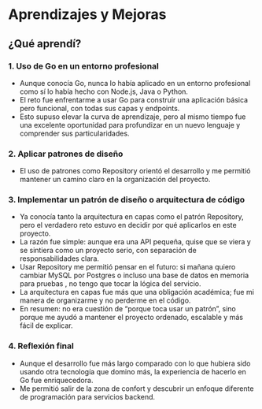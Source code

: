 # Aprendizajes y Mejoras

## ¿Qué aprendí?


### 1. Uso de Go en un entorno profesional
- Aunque conocía Go, nunca lo había aplicado en un entorno profesional como sí lo había hecho con Node.js, Java o Python.
- El reto fue enfrentarme a usar Go para construir una aplicación básica pero funcional, con todas sus capas y endpoints.
- Esto supuso elevar la curva de aprendizaje, pero al mismo tiempo fue una excelente oportunidad para profundizar en un nuevo lenguaje y comprender sus particularidades.

### 2. Aplicar patrones de diseño
- El uso de patrones como Repository orientó el desarrollo y me permitió mantener un camino claro en la organización del proyecto.

### 3. Implementar un patrón de diseño o arquitectura de código
- Ya conocía tanto la arquitectura en capas como el patrón Repository, pero el verdadero reto estuvo en decidir por qué aplicarlos en este proyecto.
- La razón fue simple: aunque era una API pequeña, quise que se viera y se sintiera como un proyecto serio, con separación de responsabilidades clara.
- Usar Repository me permitió pensar en el futuro: si mañana quiero cambiar MySQL por Postgres o incluso una base de datos en memoria para pruebas , no tengo que tocar la lógica del servicio.
- La arquitectura en capas fue más que una obligación académica; fue mi manera de organizarme y no perderme en el código.
- En resumen: no era cuestión de “porque toca usar un patrón”, sino porque me ayudó a mantener el proyecto ordenado, escalable y más fácil de explicar.


### 4. Reflexión final
- Aunque el desarrollo fue más largo comparado con lo que hubiera sido usando otra tecnología que domino más, la experiencia de hacerlo en Go fue enriquecedora.
- Me permitió salir de la zona de confort y descubrir un enfoque diferente de programación para servicios backend.
